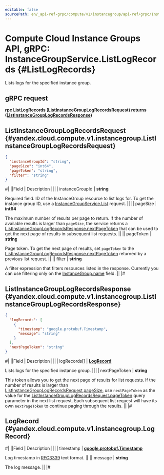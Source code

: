 ```yaml
---
editable: false
sourcePath: en/_api-ref-grpc/compute/v1/instancegroup/api-ref/grpc/InstanceGroup/listLogRecords.md
---
```


# Compute Cloud Instance Groups API, gRPC: InstanceGroupService.ListLogRecords {#ListLogRecords}

Lists logs for the specified instance group.

## gRPC request

**rpc ListLogRecords ([ListInstanceGroupLogRecordsRequest](#yandex.cloud.compute.v1.instancegroup.ListInstanceGroupLogRecordsRequest)) returns ([ListInstanceGroupLogRecordsResponse](#yandex.cloud.compute.v1.instancegroup.ListInstanceGroupLogRecordsResponse))**

## ListInstanceGroupLogRecordsRequest {#yandex.cloud.compute.v1.instancegroup.ListInstanceGroupLogRecordsRequest}

```json
{
  "instanceGroupId": "string",
  "pageSize": "int64",
  "pageToken": "string",
  "filter": "string"
}
```

#|
||Field | Description ||
|| instanceGroupId | **string**

Required field. ID of the InstanceGroup resource to list logs for.
To get the instance group ID, use a [InstanceGroupService.List](/docs/compute/api-ref/grpc/InstanceGroup/list#List) request. ||
|| pageSize | **int64**

The maximum number of results per page to return. If the number of available
results is larger than `pageSize`,
the service returns a [ListInstanceGroupLogRecordsResponse.nextPageToken](#yandex.cloud.compute.v1.instancegroup.ListInstanceGroupLogRecordsResponse)
that can be used to get the next page of results in subsequent list requests. ||
|| pageToken | **string**

Page token. To get the next page of results,
set `pageToken` to the [ListInstanceGroupLogRecordsResponse.nextPageToken](#yandex.cloud.compute.v1.instancegroup.ListInstanceGroupLogRecordsResponse)
returned by a previous list request. ||
|| filter | **string**

A filter expression that filters resources listed in the response.
Currently you can use filtering only on the [InstanceGroup.name](/docs/compute/api-ref/grpc/InstanceGroup/get#yandex.cloud.compute.v1.instancegroup.InstanceGroup) field. ||
|#

## ListInstanceGroupLogRecordsResponse {#yandex.cloud.compute.v1.instancegroup.ListInstanceGroupLogRecordsResponse}

```json
{
  "logRecords": [
    {
      "timestamp": "google.protobuf.Timestamp",
      "message": "string"
    }
  ],
  "nextPageToken": "string"
}
```

#|
||Field | Description ||
|| logRecords[] | **[LogRecord](#yandex.cloud.compute.v1.instancegroup.LogRecord)**

Lists logs for the specified instance group. ||
|| nextPageToken | **string**

This token allows you to get the next page of results for list requests. If the number of results
is larger than [ListInstanceGroupLogRecordsRequest.pageSize](#yandex.cloud.compute.v1.instancegroup.ListInstanceGroupLogRecordsRequest), use
`nextPageToken` as the value
for the [ListInstanceGroupLogRecordsRequest.pageToken](#yandex.cloud.compute.v1.instancegroup.ListInstanceGroupLogRecordsRequest) query parameter
in the next list request. Each subsequent list request will have its own
`nextPageToken` to continue paging through the results. ||
|#

## LogRecord {#yandex.cloud.compute.v1.instancegroup.LogRecord}

#|
||Field | Description ||
|| timestamp | **[google.protobuf.Timestamp](https://developers.google.com/protocol-buffers/docs/reference/google.protobuf#timestamp)**

Log timestamp in [RFC3339](https://www.ietf.org/rfc/rfc3339.txt) text format. ||
|| message | **string**

The log message. ||
|#